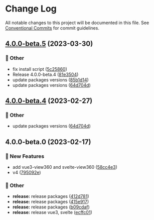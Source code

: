 # Change Log

All notable changes to this project will be documented in this file.
See [Conventional Commits](https://conventionalcommits.org) for commit guidelines.

## [4.0.0-beta.5](https://github.com/naver/egjs-view360/compare/@egjs/svelte-view360@4.0.0-beta.0...@egjs/svelte-view360@4.0.0-beta.5) (2023-03-30)


### :mega: Other

* fix install script ([5c25860](https://github.com/naver/egjs-view360/commit/5c2586054ec2c5bd8649a9d30e114705fdfa5579))
* Release 4.0.0-beta.4 ([81e3504](https://github.com/naver/egjs-view360/commit/81e3504229edcacac80ff92bef634bc38a813a99))
* update packages versions ([85b1d14](https://github.com/naver/egjs-view360/commit/85b1d142ef0b48f61a229c2c3f272900412bf0af))
* update packages versions ([64d704d](https://github.com/naver/egjs-view360/commit/64d704dde25002931fb7422a817a6322542b66eb))



## [4.0.0-beta.4](https://github.com/naver/egjs-view360/compare/@egjs/svelte-view360@4.0.0-beta.0...@egjs/svelte-view360@4.0.0-beta.4) (2023-02-27)


### :mega: Other

* update packages versions ([64d704d](https://github.com/naver/egjs-view360/commit/64d704dde25002931fb7422a817a6322542b66eb))



## 4.0.0-beta.0 (2023-02-17)


### :rocket: New Features

* add vue3-view360 and svelte-view360 ([58cc4e3](https://github.com/naver/egjs-view360/commit/58cc4e39e6ff20051a0fd4b61bd3d902ea586034))
* v4 ([795092e](https://github.com/naver/egjs-view360/commit/795092e23fce5af9d578cf44ae7a74d841249780))


### :mega: Other

* **release:** release packages ([412d781](https://github.com/naver/egjs-view360/commit/412d78154e04f25952025257284c76d7f8202bd5))
* **release:** release packages ([415e917](https://github.com/naver/egjs-view360/commit/415e9173f80b39a82c0325355e2f6fdfbd7ab97f))
* **release:** release packages ([b09cdaf](https://github.com/naver/egjs-view360/commit/b09cdaf36be958b13718f7731dbbab3cb6b9c186))
* **release:** release vue3, svelte ([ecffc01](https://github.com/naver/egjs-view360/commit/ecffc010f5222e4137aefb9ce943a859855ed8ff))

